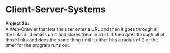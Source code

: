 # Client-Server-Systems
<b>Project 2b:</b><br>
  A Web-Crawler that lets the user enter a URL and then it goes through all the links and emails on it and stores them in a list. It then goes through all of those links and does   the same thing until it either hits a radius of 2 or the timer for the program runs out.
